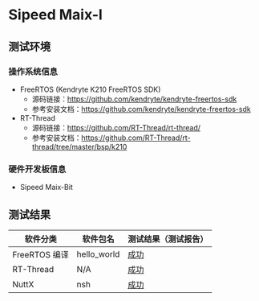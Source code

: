 # Sipeed Maix-I

## 测试环境

### 操作系统信息

- FreeRTOS (Kendryte K210 FreeRTOS SDK)
    - 源码链接：https://github.com/kendryte/kendryte-freertos-sdk
    - 参考安装文档：https://github.com/kendryte/kendryte-freertos-sdk
- RT-Thread
    - 源码链接：https://github.com/RT-Thread/rt-thread/
    - 参考安装文档：https://github.com/RT-Thread/rt-thread/tree/master/bsp/k210

### 硬件开发板信息

- Sipeed Maix-Bit

## 测试结果

| 软件分类      | 软件包名    | 测试结果（测试报告） |
|--------------|-------------|------------------|
| FreeRTOS 编译 | hello_world | [成功][FreeRTOS]   |
| RT-Thread    | N/A         | [成功][RTThread]   |
| NuttX        | nsh         | [成功][NuttX]      |

[FreeRTOS]: ./FreeRTOS/README_zh.md
[RTThread]: ./RT-Thread/README_zh.md
[NuttX]: ./NuttX/README_zh.md
